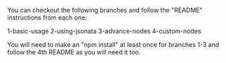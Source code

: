 You can checkout the following branches and follow the "README" instructions from each one:

1-basic-usage
2-using-jsonata
3-advance-nodes
4-custom-nodes

You will need to make an "npm install" at least once for branches 1-3 and follow the 4th README as you will need it too.